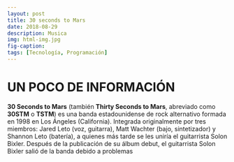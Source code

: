 ```yaml
---
layout: post
title: 30 seconds to Mars
date: 2018-08-29
description: Musica
img: html-img.jpg 
fig-caption: 
tags: [Tecnología, Programación]
---
```


# UN POCO DE INFORMACIÓN

**30 Seconds to Mars** (también **Thirty Seconds to Mars**, abreviado como **30STM** o **TSTM**) es una banda estadounidense de rock alternativo formada en 1998 en Los Ángeles (California). Integrada originalmente por tres miembros: Jared Leto (voz, guitarra), Matt Wachter (bajo, sintetizador) y Shannon Leto (batería), a quienes más tarde se les uniría el guitarrista Solon Bixler. Después de la publicación de su álbum debut, el guitarrista Solon Bixler salió de la banda debido a problemas
